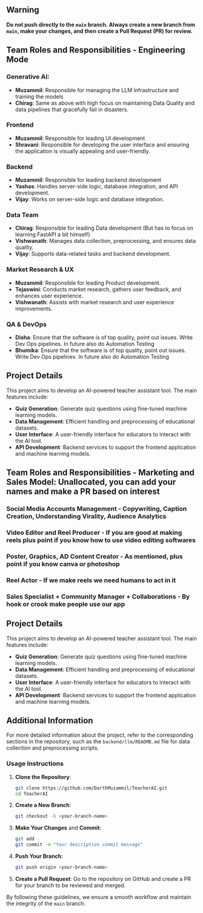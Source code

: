 ## Warning
**Do not push directly to the `main` branch. Always create a new branch from `main`, make your changes, and then create a Pull Request (PR) for review.**

## Team Roles and Responsibilities - Engineering Mode

### Generative AI:
- **Muzammil**: Responsible for managing the LLM Infrastructure and training the models
- **Chirag**: Same as above with high focus on maintaining Data Quality and data pipelines that gracefully fail in disasters. 

### Frontend
- **Muzammil**: Responsible for leading UI development
- **Shravani**: Responsible for developing the user interface and ensuring the application is visually appealing and user-friendly.

### Backend
- **Muzammil**: Responsible for leading backend development
- **Yashas**: Handles server-side logic, database integration, and API development.
- **Vijay**: Works on server-side logic and database integration.

### Data Team
- **Chirag**: Responsible for leading Data development (But has to focus on learning FastAPI a bit himself)
- **Vishwanath**: Manages data collection, preprocessing, and ensures data quality.
- **Vijay**: Supports data-related tasks and backend development.

### Market Research & UX
- **Muzammil**: Responsible for leading Product development.
- **Tejaswini**: Conducts market research, gathers user feedback, and enhances user experience.
- **Vishwanath**: Assists with market research and user experience improvements.

### QA & DevOps
- **Disha**: Ensure that the software is of top quality, point out issues. Write Dev Ops pipelines. In future also do Automation Testing
- **Bhumika**: Ensure that the software is of top quality, point out issues. Write Dev Ops pipelines. In future also do Automation Testing

## Project Details
This project aims to develop an AI-powered teacher assistant tool. The main features include:
- **Quiz Generation**: Generate quiz questions using fine-tuned machine learning models.
- **Data Management**: Efficient handling and preprocessing of educational datasets.
- **User Interface**: A user-friendly interface for educators to interact with the AI tool.
- **API Development**: Backend services to support the frontend application and machine learning models.

## Team Roles and Responsibilities - Marketing and Sales Model: Unallocated, you can add your names and make a PR based on interest

### Social Media Accounts Management - Copywriting, Caption Creation, Understanding Virality, Audience Analytics

### Video Editor and Reel Producer - If you are good at making reels plus point if you know how to use video editing softwares

### Poster, Graphics, AD Content Creator - As mentioned, plus point if you know canva or photoshop

### Reel Actor - If we make reels we need humans to act in it

### Sales Specialist + Community Manager + Collaborations - By hook or crook make people use our app


## Project Details
This project aims to develop an AI-powered teacher assistant tool. The main features include:
- **Quiz Generation**: Generate quiz questions using fine-tuned machine learning models.
- **Data Management**: Efficient handling and preprocessing of educational datasets.
- **User Interface**: A user-friendly interface for educators to interact with the AI tool.
- **API Development**: Backend services to support the frontend application and machine learning models.

## Additional Information
For more detailed information about the project, refer to the corresponding sections in the repository, such as the `backend/llm/README.md` file for data collection and preprocessing scripts.

### Usage Instructions
1. **Clone the Repository**:
    ```bash
    git clone https://github.com/DarthMuzammil/TeacherAI.git
    cd TeacherAI
    ```

2. **Create a New Branch**:
    ```bash
    git checkout -b <your-branch-name>
    ```

3. **Make Your Changes** and **Commit**:
    ```bash
    git add .
    git commit -m "Your descriptive commit message"
    ```

4. **Push Your Branch**:
    ```bash
    git push origin <your-branch-name>
    ```

5. **Create a Pull Request**: Go to the repository on GitHub and create a PR for your branch to be reviewed and merged.

By following these guidelines, we ensure a smooth workflow and maintain the integrity of the `main` branch.
